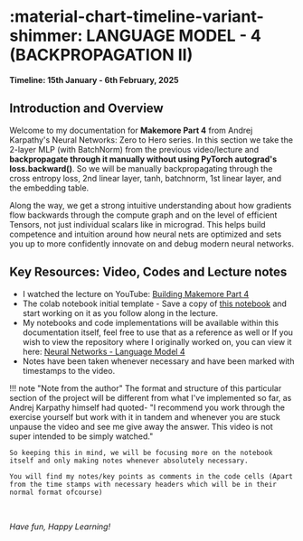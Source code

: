 <!-- ---
hide:
  - navigation
--- -->

# **:material-chart-timeline-variant-shimmer: LANGUAGE MODEL - 4 (BACKPROPAGATION II)**

**Timeline: 15th January - 6th February, 2025**

## Introduction and Overview

Welcome to my documentation for **Makemore Part 4** from Andrej Karpathy's Neural Networks: Zero to Hero series. In this section we take the 2-layer MLP (with BatchNorm) from the previous video/lecture and **backpropagate through it manually without using PyTorch autograd's loss.backward()**. So we will be manually backpropagating through the cross entropy loss, 2nd linear layer, tanh, batchnorm, 1st linear layer, and the embedding table. 

Along the way, we get a strong intuitive understanding about how gradients flow backwards through the compute graph and on the level of efficient Tensors, not just individual scalars like in micrograd. This helps build competence and intuition around how neural nets are optimized and sets you up to more confidently innovate on and debug modern neural networks.

## Key Resources: Video, Codes and Lecture notes

- I watched the lecture on YouTube: [Building Makemore Part 4](https://youtu.be/q8SA3rM6ckI?si=e-ON-yHPUtFWzY2L)
- The colab notebook initial template - Save a copy of [this notebook](https://colab.research.google.com/drive/1WV2oi2fh9XXyldh02wupFQX0wh5ZC-z-?usp=sharing) and start working on it as you follow along in the lecture.
- My notebooks and code implementations will be available within this documentation itself, feel free to use that as a reference as well or If you wish to view the repository where I originally worked on, you can view it here: [Neural Networks - Language Model 4](https://github.com/MuzzammilShah/NeuralNetworks-LanguageModels-4)
- Notes have been taken whenever necessary and have been marked with timestamps to the video.

!!! note "Note from the author"
    The format and structure of this particular section of the project will be different from what I've implemented so far, as Andrej Karpathy himself had quoted- "I recommend you work through the exercise yourself but work with it in tandem and whenever you are stuck unpause the video and see me give away the answer. This video is not super intended to be simply watched."

    So keeping this in mind, we will be focusing more on the notebook itself and only making notes whenever absolutely necessary.
    
    You will find my notes/key points as comments in the code cells (Apart from the time stamps with necessary headers which will be in their normal format ofcourse)

&nbsp;

*Have fun, Happy Learning!*